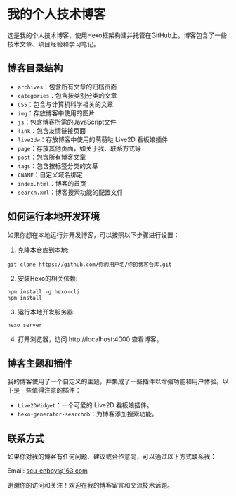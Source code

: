 # 我的个人技术博客

这是我的个人技术博客，使用Hexo框架构建并托管在GitHub上。博客包含了一些技术文章、项目经验和学习笔记。

## 博客目录结构

- `archives`：包含所有文章的归档页面
- `categories`：包含按类别分类的文章
- `CS5`：包含与计算机科学相关的文章
- `img`：存放博客中使用的图片
- `js`：包含博客所需的JavaScript文件
- `link`：包含友情链接页面
- `live2dw`：存放博客中使用的萌萌哒 Live2D 看板娘插件
- `page`：存放其他页面，如关于我、联系方式等
- `post`：包含所有博客文章
- `tags`：包含按标签分类的文章
- `CNAME`：自定义域名绑定
- `index.html`：博客的首页
- `search.xml`：博客搜索功能的配置文件

## 如何运行本地开发环境

如果你想在本地运行并开发博客，可以按照以下步骤进行设置：

1. 克隆本仓库到本地:

```shell
git clone https://github.com/你的用户名/你的博客仓库.git
```
2. 安装Hexo的相关依赖:
```shell
npm install -g hexo-cli
npm install
```
3. 运行本地开发服务器:
```shell
hexo server
```
4. 打开浏览器，访问 http://localhost:4000 查看博客。

## 博客主题和插件
我的博客使用了一个自定义的主题，并集成了一些插件以增强功能和用户体验。以下是一些值得注意的插件：

- `Live2DWidget`：一个可爱的 Live2D 看板娘插件。
- `hexo-generator-searchdb`：为博客添加搜索功能。

## 联系方式
如果你对我的博客有任何问题、建议或合作意向，可以通过以下方式联系我：

Email: scu_enboy@163.com

谢谢你的访问和关注！欢迎在我的博客留言和交流技术话题。
